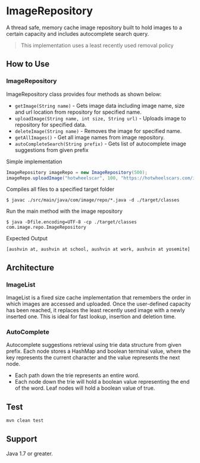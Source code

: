 # ImageRepository

A thread safe, memory cache image repository built to hold images to a certain capacity and includes autocomplete search query.

> This implementation uses a least recently used removal policy

## How to Use

### ImageRepository

ImageRepository class provides four methods as shown below:

- `getImage(String name)` - Gets image data including image name, size and url location from repository for specified name.
- `uploadImage(String name, int size, String url)` - Uploads image to repository for specified data.
- `deleteImage(String name)` - Removes the image for specified name.
- `getAllImages()` - Get all image names from image repository.
- `autoCompleteSearch(String prefix)` - Gets list of autocomplete image suggestions from given prefix

Simple implementation 

```java
ImageRepository imageRepo = new ImageRepository(500);
imageRepo.uploadImage("hotwheelscar", 100, "https://hotwheelscars.com/images/1");
```

Compiles all files to a specified target folder

```
$ javac ./src/main/java/com/image/repo/*.java -d ./target/classes
```

Run the main method with the image repository

```
$ java -Dfile.encoding=UTF-8 -cp ./target/classes com.image.repo.ImageRepository 
```

Expected Output

```
[aushvin at, aushvin at school, aushvin at work, aushvin at yosemite]
```



## Architecture 

### ImageList

ImageList is a fixed size cache implementation that remembers the order in which images are accessed and uploaded. Once the user-defined capacity has been reached, it replaces the least recently used image with a newly inserted one. This is ideal for fast lookup, insertion and deletion time. 

### AutoComplete

Autocomplete suggestions retrieval using trie data structure from given prefix. Each node stores a HashMap and boolean terminal value, where the key represents the current character and the value represents the next node. 

- Each path down the trie represents an entire word. 
- Each node down the trie will hold a boolean value representing the end of the word. Leaf nodes will hold a boolean value of true.   

## Test

```sh
mvn clean test
```

## Support

Java 1.7 or greater.
